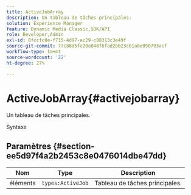 ```yaml
---
title: ActiveJobArray
description: Un tableau de tâches principales.
solution: Experience Manager
feature: Dynamic Media Classic,SDK/API
role: Developer,Admin
exl-id: 8fccfc0e-f715-4d97-ac29-c88313c3e49f
source-git-commit: 77c88d5fe20e048f6fad2bb23cb1abe090793acf
workflow-type: tm+mt
source-wordcount: '22'
ht-degree: 27%

---
```


# ActiveJobArray{#activejobarray}

Un tableau de tâches principales.

Syntaxe

## Paramètres {#section-ee5d97f4a2b2453c8e0476014dbe47dd}

| Nom | Type | Description |
|---|---|---|
| éléments | `types:ActiveJob` | Tableau de tâches principales. |

